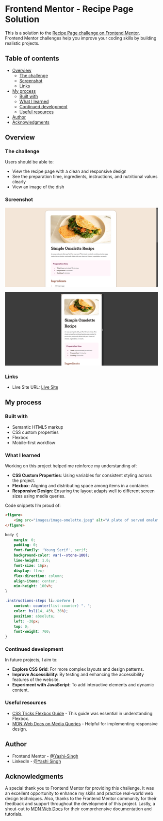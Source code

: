 # Frontend Mentor - Recipe Page Solution

This is a solution to the [Recipe Page challenge on Frontend Mentor](https://www.frontendmentor.io/challenges/recipe-page-KiTsR8QQKm). Frontend Mentor challenges help you improve your coding skills by building realistic projects.

## Table of contents

- [Overview](#overview)
  - [The challenge](#the-challenge)
  - [Screenshot](#screenshot)
  - [Links](#links)
- [My process](#my-process)
  - [Built with](#built-with)
  - [What I learned](#what-i-learned)
  - [Continued development](#continued-development)
  - [Useful resources](#useful-resources)
- [Author](#author)
- [Acknowledgments](#acknowledgments)

## Overview

### The challenge

Users should be able to:

- View the recipe page with a clean and responsive design
- See the preparation time, ingredients, instructions, and nutritional values clearly
- View an image of the dish

### Screenshot

![Desktop Preview](images/Desktop-Preview.png)

![Mobile Preview](images/Mobile-Preview.png)

### Links

- Live Site URL: [Live Site ](https://recipe-page-frontendmentor-solution.netlify.app/)

## My process

### Built with

- Semantic HTML5 markup
- CSS custom properties
- Flexbox
- Mobile-first workflow

### What I learned

Working on this project helped me reinforce my understanding of:

- **CSS Custom Properties**: Using variables for consistent styling across the project.
- **Flexbox**: Aligning and distributing space among items in a container.
- **Responsive Design**: Ensuring the layout adapts well to different screen sizes using media queries.

Code snippets I’m proud of:

```html
<figure>
    <img src="images/image-omelette.jpeg" alt="A plate of served omelette with a golden-brown crust" role="img" aria-label="Served omelette">
</figure>
```

```css
body {
    margin: 0;
    padding: 0;
    font-family: 'Young Serif', serif; 
    background-color: var(--stone-100);
    line-height: 1.6;
    font-size: 16px;
    display: flex;
    flex-direction: column; 
    align-items: center;
    min-height: 100vh;
}
```

```css
.instructions-steps li::before {
    content: counter(list-counter) ". ";
    color: hsl(14, 45%, 36%);
    position: absolute;
    left: -30px;
    top: 0;
    font-weight: 700;
}
```

### Continued development

In future projects, I aim to:

- **Explore CSS Grid**: For more complex layouts and design patterns.
- **Improve Accessibility**: By testing and enhancing the accessibility features of the website.
- **Experiment with JavaScript**: To add interactive elements and dynamic content.

### Useful resources

- [CSS Tricks Flexbox Guide](https://css-tricks.com/snippets/css/a-guide-to-flexbox/) - This guide was essential in understanding Flexbox.
- [MDN Web Docs on Media Queries](https://developer.mozilla.org/en-US/docs/Web/CSS/Media_Queries/Using_media_queries) - Helpful for implementing responsive design.

## Author

- Frontend Mentor - [@Yashi-Singh](https://www.frontendmentor.io/profile/Yashi-Singh-1)
- LinkedIn - [@Yashi Singh](www.linkedin.com/in/yashi-singh-b4143a246)

## Acknowledgments

A special thank you to Frontend Mentor for providing this challenge. It was an excellent opportunity to enhance my skills and practice real-world web design techniques. Also, thanks to the Frontend Mentor community for their feedback and support throughout the development of this project. Lastly, a shout-out to [MDN Web Docs](https://developer.mozilla.org) for their comprehensive documentation and tutorials.